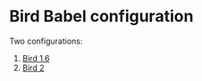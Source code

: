 Bird Babel configuration
========================

Two configurations:

1. [Bird 1.6](protocols/babel/bird1.6_babel.md)
1. [Bird 2](protocols/babel/bird2_babel.md)